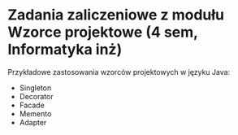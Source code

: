 # Zadania zaliczeniowe z modułu Wzorce projektowe (4 sem, Informatyka inż)

Przykładowe zastosowania wzorców projektowych w języku Java:
- Singleton
- Decorator
- Facade
- Memento
- Adapter
